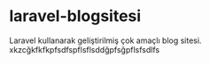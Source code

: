 # laravel-blogsitesi
Laravel kullanarak geliştirilmiş çok amaçlı blog sitesi.
xkzcğkfkfkpfsdfspflsflsddğpfsğpflsfsdlfs

